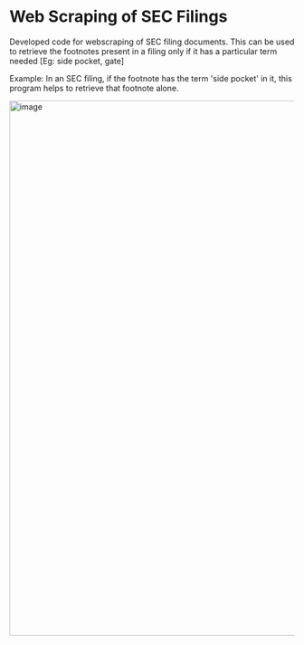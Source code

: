 # Web Scraping of SEC Filings
 Developed code for webscraping of SEC filing documents. This can be used to retrieve the footnotes present in a filing only if it has a particular term needed [Eg: side pocket, gate]


Example:
In an SEC filing, if the footnote has the term 'side pocket' in it, this program helps to retrieve that footnote alone.

 <img width="946" alt="image" src="https://github.com/Kaudilya/Web-Scraping-of-SEC-Filings/assets/137365036/763db854-caf8-468e-b86d-b04598358a93">

